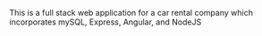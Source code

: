 This is a full stack web application for a car rental company which incorporates mySQL, Express, Angular, and NodeJS
